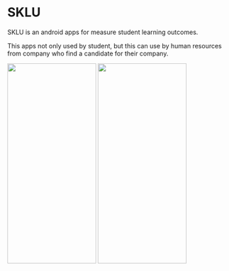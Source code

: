 # SKLU

SKLU is an android apps for measure student learning outcomes. 

This apps not only used by student, but this can use by human resources from company who find a candidate for their company.

<img src="https://user-images.githubusercontent.com/70211399/179354585-55662e3e-31d2-47fc-b4be-8e948ed0d1ea.jpeg" width="200" height="450">
<img src="https://user-images.githubusercontent.com/70211399/179354434-e8195ec4-8b34-456d-9db8-f92b10541112.jpeg" width="200" height="450">
